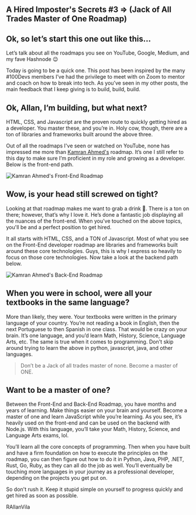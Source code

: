 ## A Hired Imposter's Secrets #3 => (Jack of All Trades Master of One Roadmap)

## Ok, so let’s start this one out like this...

Let’s talk about all the roadmaps you see on YouTube, Google, Medium, and my fave Hashnode 😉

Today is going to be a quick one. This post has been inspired by the many #100Devs members I’ve had the privilege to meet with on Zoom to mentor and coach on how to break into tech. As you’ve seen in my other posts, the main feedback that I keep giving is to build, build, build.

## Ok, Allan, I’m building, but what next?

HTML, CSS, and Javascript are the proven route to quickly getting hired as a developer. You master these, and you’re in. Holy cow, though, there are a ton of libraries and frameworks built around the above three.

Out of all the roadmaps I've seen or watched on YouTube, none has impressed me more than [Kamran Ahmed's](https://twitter.com/kamranahmedse) roadmap. It’s one  I still refer to this day to make sure I’m proficient in my role and growing as a developer. Below is the front-end path. 

![Kamran Ahmed's Front-End Roadmap](https://www.freecodecamp.org/news/content/images/2020/08/frontend.png)

## Wow, is your head still screwed on tight?

Looking at that roadmap makes me want to grab a drink 🤯. There is a ton on there; however, that’s why I love it. He’s done a fantastic job displaying all the nuances of the front-end. When you've touched on the above topics, you'll be and a perfect position to get hired.

It all starts with HTML, CSS, and a TON of Javascript. Most of what you see on the Front-End developer roadmap are libraries and frameworks built around these core technologies. Guys, this is why I express so heavily to focus on those core technologies. Now take a look at the backend path below. 

![Kamran Ahmed's Back-End Roadmap](https://www.freecodecamp.org/news/content/images/2020/08/backend.png)

## When you were in school, were all your textbooks in the same language?

More than likely, they were. Your textbooks were written in the primary language of your country. You’re not reading a book in English, then the next Portuguese to then Spanish in one class. That would be crazy on your brain. It’s one language, and you’d learn Math, History, Science, Language Arts, etc. The same is true when it comes to programming. Don't skip around trying to learn the above in python, javascript, java, and other languages. 

> Don’t be a Jack of all trades master of none. Become a master of ONE.
> 

## Want to be a master of one?

Between the Front-End and Back-End Roadmap, you have months and years of learning. Make things easier on your brain and yourself. Become a master of one and learn JavaScript while you’re learning. As you see, it’s heavily used on the front-end and can be used on the backend with Node.js. With this language, you’ll take your Math, History, Science, and Language Arts exams, lol.

You’ll learn all the core concepts of programming. Then when you have built and have a firm foundation on how to execute the principles on the roadmap, you can then figure out how to do it in Python, Java, PHP, .NET, Rust, Go, Ruby, as they can all do the job as well. You’ll eventually be touching more languages in your journey as a professional developer, depending on the projects you get put on. 

So don't rush it. Keep it stupid simple on yourself to progress quickly and get hired as soon as possible. 

RAllanVila